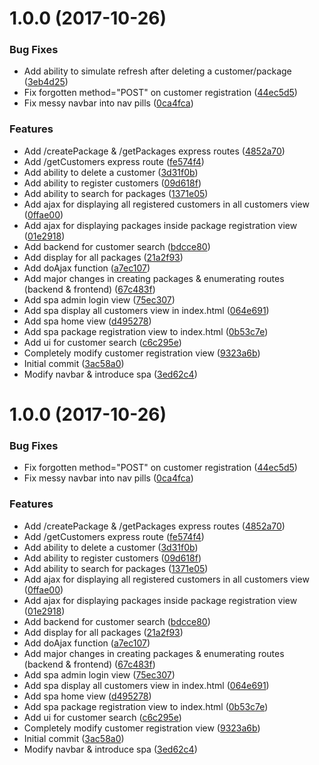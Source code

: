 <a name="1.0.0"></a>
# 1.0.0 (2017-10-26)


### Bug Fixes

* Add ability to simulate refresh after deleting a customer/package ([3eb4d25](https://gitlab.com/ronnamaeffirmo/pkgetrackr/commit/3eb4d25))
* Fix forgotten method="POST" on customer registration ([44ec5d5](https://gitlab.com/ronnamaeffirmo/pkgetrackr/commit/44ec5d5))
* Fix messy navbar into nav pills ([0ca4fca](https://gitlab.com/ronnamaeffirmo/pkgetrackr/commit/0ca4fca))


### Features

* Add /createPackage & /getPackages express routes ([4852a70](https://gitlab.com/ronnamaeffirmo/pkgetrackr/commit/4852a70))
* Add /getCustomers express route ([fe574f4](https://gitlab.com/ronnamaeffirmo/pkgetrackr/commit/fe574f4))
* Add ability to delete a customer ([3d31f0b](https://gitlab.com/ronnamaeffirmo/pkgetrackr/commit/3d31f0b))
* Add ability to register customers ([09d618f](https://gitlab.com/ronnamaeffirmo/pkgetrackr/commit/09d618f))
* Add ability to search for packages ([1371e05](https://gitlab.com/ronnamaeffirmo/pkgetrackr/commit/1371e05))
* Add ajax for displaying all registered customers in all customers view ([0ffae00](https://gitlab.com/ronnamaeffirmo/pkgetrackr/commit/0ffae00))
* Add ajax for displaying packages inside package registration view ([01e2918](https://gitlab.com/ronnamaeffirmo/pkgetrackr/commit/01e2918))
* Add backend for customer search ([bdcce80](https://gitlab.com/ronnamaeffirmo/pkgetrackr/commit/bdcce80))
* Add display for all packages ([21a2f93](https://gitlab.com/ronnamaeffirmo/pkgetrackr/commit/21a2f93))
* Add doAjax function ([a7ec107](https://gitlab.com/ronnamaeffirmo/pkgetrackr/commit/a7ec107))
* Add major changes in creating packages & enumerating routes (backend & frontend) ([67c483f](https://gitlab.com/ronnamaeffirmo/pkgetrackr/commit/67c483f))
* Add spa admin login view ([75ec307](https://gitlab.com/ronnamaeffirmo/pkgetrackr/commit/75ec307))
* Add spa display all customers view in index.html ([064e691](https://gitlab.com/ronnamaeffirmo/pkgetrackr/commit/064e691))
* Add spa home view ([d495278](https://gitlab.com/ronnamaeffirmo/pkgetrackr/commit/d495278))
* Add spa package registration view to index.html ([0b53c7e](https://gitlab.com/ronnamaeffirmo/pkgetrackr/commit/0b53c7e))
* Add ui for customer search ([c6c295e](https://gitlab.com/ronnamaeffirmo/pkgetrackr/commit/c6c295e))
* Completely modify customer registration view ([9323a6b](https://gitlab.com/ronnamaeffirmo/pkgetrackr/commit/9323a6b))
* Initial commit ([3ac58a0](https://gitlab.com/ronnamaeffirmo/pkgetrackr/commit/3ac58a0))
* Modify navbar & introduce spa ([3ed62c4](https://gitlab.com/ronnamaeffirmo/pkgetrackr/commit/3ed62c4))



<a name="1.0.0"></a>
# 1.0.0 (2017-10-26)


### Bug Fixes

* Fix forgotten method="POST" on customer registration ([44ec5d5](https://gitlab.com/ronnamaeffirmo/pkgetrackr/commit/44ec5d5))
* Fix messy navbar into nav pills ([0ca4fca](https://gitlab.com/ronnamaeffirmo/pkgetrackr/commit/0ca4fca))


### Features

* Add /createPackage & /getPackages express routes ([4852a70](https://gitlab.com/ronnamaeffirmo/pkgetrackr/commit/4852a70))
* Add /getCustomers express route ([fe574f4](https://gitlab.com/ronnamaeffirmo/pkgetrackr/commit/fe574f4))
* Add ability to delete a customer ([3d31f0b](https://gitlab.com/ronnamaeffirmo/pkgetrackr/commit/3d31f0b))
* Add ability to register customers ([09d618f](https://gitlab.com/ronnamaeffirmo/pkgetrackr/commit/09d618f))
* Add ability to search for packages ([1371e05](https://gitlab.com/ronnamaeffirmo/pkgetrackr/commit/1371e05))
* Add ajax for displaying all registered customers in all customers view ([0ffae00](https://gitlab.com/ronnamaeffirmo/pkgetrackr/commit/0ffae00))
* Add ajax for displaying packages inside package registration view ([01e2918](https://gitlab.com/ronnamaeffirmo/pkgetrackr/commit/01e2918))
* Add backend for customer search ([bdcce80](https://gitlab.com/ronnamaeffirmo/pkgetrackr/commit/bdcce80))
* Add display for all packages ([21a2f93](https://gitlab.com/ronnamaeffirmo/pkgetrackr/commit/21a2f93))
* Add doAjax function ([a7ec107](https://gitlab.com/ronnamaeffirmo/pkgetrackr/commit/a7ec107))
* Add major changes in creating packages & enumerating routes (backend & frontend) ([67c483f](https://gitlab.com/ronnamaeffirmo/pkgetrackr/commit/67c483f))
* Add spa admin login view ([75ec307](https://gitlab.com/ronnamaeffirmo/pkgetrackr/commit/75ec307))
* Add spa display all customers view in index.html ([064e691](https://gitlab.com/ronnamaeffirmo/pkgetrackr/commit/064e691))
* Add spa home view ([d495278](https://gitlab.com/ronnamaeffirmo/pkgetrackr/commit/d495278))
* Add spa package registration view to index.html ([0b53c7e](https://gitlab.com/ronnamaeffirmo/pkgetrackr/commit/0b53c7e))
* Add ui for customer search ([c6c295e](https://gitlab.com/ronnamaeffirmo/pkgetrackr/commit/c6c295e))
* Completely modify customer registration view ([9323a6b](https://gitlab.com/ronnamaeffirmo/pkgetrackr/commit/9323a6b))
* Initial commit ([3ac58a0](https://gitlab.com/ronnamaeffirmo/pkgetrackr/commit/3ac58a0))
* Modify navbar & introduce spa ([3ed62c4](https://gitlab.com/ronnamaeffirmo/pkgetrackr/commit/3ed62c4))




